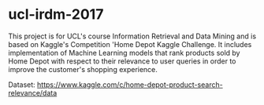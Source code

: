 # ucl-irdm-2017
This project is for UCL's course Information Retrieval and Data Mining and is based on Kaggle's Competition 'Home Depot Kaggle Challenge. It includes implementation of Machine Learning models that rank products sold by Home Depot with respect to their relevance to user queries in order to improve the customer's shopping experience. 

Dataset: https://www.kaggle.com/c/home-depot-product-search-relevance/data
